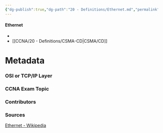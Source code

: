```yaml
---
{"dg-publish":true,"dg-path":"20 - Definitions/Ethernet.md","permalink":"/20-definitions/ethernet/","tags":["defs_ccna"]}
---
```


#### Ethernet
- 
- [[CCNA/20 - Definitions/CSMA-CD\|CSMA/CD]]






# Metadata
### OSI or TCP/IP Layer

### CCNA Exam Topic

### Contributors

### Sources
[Ethernet - Wikipedia](https://en.wikipedia.org/wiki/Ethernet)
